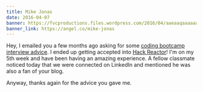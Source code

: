 ```yaml
---
title: Mike Jonas
date: 2016-04-07
banner: https://fvcproductions.files.wordpress.com/2016/04/aaeaaqaaaaaaaayuaaaajdc2zjc0ymuwltk3mditndy0ny1imzflltzhytmynjvmymixyq.jpg
banner_link: https://angel.co/mike-jonas
---
```


Hey, I emailed you a few months ago asking for some [coding bootcamp interview advice](https://fvcproductions.com/2016/03/31/all-the-bootcamp-things/). I ended up getting accepted into [Hack Reactor](https://www.hackreactor.com/)! I'm on my 5th week and have been having an amazing experience. A fellow classmate noticed today that we were connected on LinkedIn and mentioned he was also a fan of your blog.

Anyway, thanks again for the advice you gave me.
